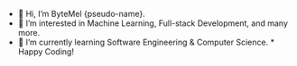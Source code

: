 - 👋 Hi, I’m ByteMel {pseudo-name}.
- 👀 I’m interested in Machine Learning, Full-stack Development, and many more. 
- 🌱 I’m currently learning Software Engineering & Computer Science.
               * Happy Coding!
<!---
ByteMel/ByteMel is a ✨ special ✨ repository because its `README.md` (this file) appears on your GitHub profile.
You can click the Preview link to take a look at your changes.
--->
